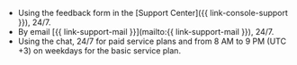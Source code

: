 * Using the feedback form in the [Support Center]({{ link-console-support }}), 24/7.
* By email [{{ link-support-mail }}](mailto:{{ link-support-mail }}), 24/7.
* Using the chat, 24/7 for paid service plans and from 8 AM to 9 PM (UTC +3) on weekdays for the basic service plan.
